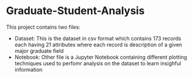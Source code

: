# Graduate-Student-Analysis
This project contains two files: 
  * Dataset: This is the dataset in csv format which contains 173 records each having 21 attributes where each record is description of a given major graduate field
  * Notebook: Other file is a Jupyter Notebook containing different plotting techniques used to perfomr analysis on the dataset to learn insighful information


